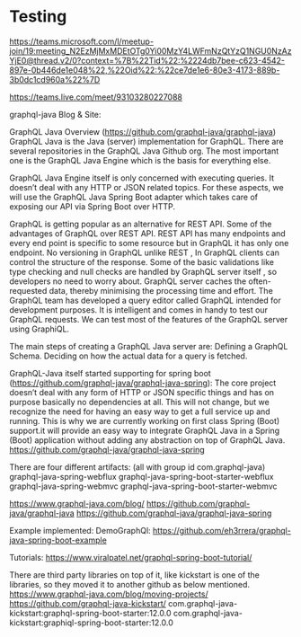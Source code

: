 # Testing

https://teams.microsoft.com/l/meetup-join/19:meeting_N2EzMjMxMDEtOTg0Yi00MzY4LWFmNzQtYzQ1NGU0NzAzYjE0@thread.v2/0?context=%7B%22Tid%22:%2224db7bee-c623-4542-897e-0b446de1e048%22,%22Oid%22:%22ce7de1e6-80e3-4173-889b-3b0dc1cd960a%22%7D


https://teams.live.com/meet/93103280227088



graphql-java Blog & Site:

GraphQL Java Overview (https://github.com/graphql-java/graphql-java)
GraphQL Java is the Java (server) implementation for GraphQL. There are several repositories in the GraphQL Java Github org. The most important one is the GraphQL Java Engine which is the basis for everything else.

GraphQL Java Engine itself is only concerned with executing queries. It doesn’t deal with any HTTP or JSON related topics. For these aspects, we will use the GraphQL Java Spring Boot adapter which takes care of exposing our API via Spring Boot over HTTP.

GraphQL is getting popular as an alternative for REST API. Some of the advantages of GraphQL over REST API.
REST API has many endpoints and every end point is specific to some resource but in GraphQL it has only one endpoint.
No versioning in GraphQL unlike REST , In GraphQL clients can control the structure of the response.
Some of the basic validations like type checking and null checks are handled by GraphQL server itself , so developers no need to worry about.
GraphQL server caches the often-requested data, thereby minimising the processing time and effort.
The GraphQL team has developed a query editor called GraphQL intended for development purposes. It is intelligent and comes in handy to test our GraphQL requests. We can test most of the features of the GraphQL server using GraphiQL.
  
The main steps of creating a GraphQL Java server are:
Defining a GraphQL Schema.
Deciding on how the actual data for a query is fetched.

GraphQL-Java itself started supporting for spring boot (https://github.com/graphql-java/graphql-java-spring): 
The core project doesn’t deal with any form of HTTP or JSON specific things and has on purpose basically no dependencies at all. This will not change, but we recognize the need for having an easy way to get a full service up and running. This is why we are currently working on first class Spring (Boot) support.it will provide an easy way to integrate GraphQL Java in a Spring (Boot) application without adding any abstraction on top of GraphQL Java.
https://github.com/graphql-java/graphql-java-spring

There are four different artifacts: (all with group id com.graphql-java)
graphql-java-spring-webflux
graphql-java-spring-boot-starter-webflux
graphql-java-spring-webmvc
graphql-java-spring-boot-starter-webmvc

https://www.graphql-java.com/blog/
https://github.com/graphql-java/graphql-java
https://github.com/graphql-java/graphql-java-spring  

Example implemented:
DemoGraphQl: https://github.com/eh3rrera/graphql-java-spring-boot-example  

Tutorials:
https://www.viralpatel.net/graphql-spring-boot-tutorial/

There are third party libraries on top of it, like kickstart is one of the libraries, so they moved it to another github as below mentioned.
https://www.graphql-java.com/blog/moving-projects/
https://github.com/graphql-java-kickstart/
com.graphql-java-kickstart:graphql-spring-boot-starter:12.0.0
com.graphql-java-kickstart:graphiql-spring-boot-starter:12.0.0
















